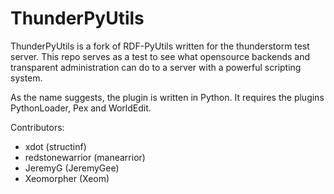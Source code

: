 ThunderPyUtils
===========

ThunderPyUtils is a fork of RDF-PyUtils written for the thunderstorm test server. This repo serves as a test
to see what opensource backends and transparent administration can do to a server with a powerful scripting
system.

As the name suggests, the plugin is written in Python. It requires the plugins PythonLoader, Pex and WorldEdit.

Contributors:
- xdot (structinf)
- redstonewarrior (manearrior)
- JeremyG (JeremyGee)
- Xeomorpher (Xeom)
